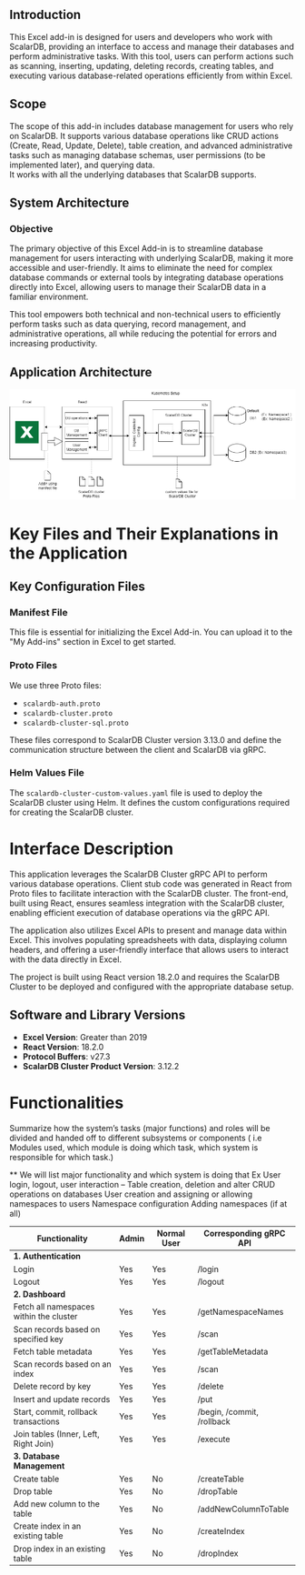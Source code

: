 
## Introduction
This Excel add-in is designed for users and developers who work with ScalarDB, providing an interface to access and manage their databases and perform administrative tasks. With this tool, users can perform actions such as scanning, inserting, updating, deleting records, creating tables, and executing various database-related operations efficiently from within Excel.

## Scope
The scope of this add-in includes database management for users who rely on ScalarDB. It supports various database operations like CRUD actions (Create, Read, Update, Delete), table creation, and advanced administrative tasks such as managing database schemas, user permissions (to be implemented later), and querying data.  
It works with all the underlying databases that ScalarDB supports.

## System Architecture

### Objective
The primary objective of this Excel Add-in is to streamline database management for users interacting with underlying ScalarDB, making it more accessible and user-friendly. It aims to eliminate the need for complex database commands or external tools by integrating database operations directly into Excel, allowing users to manage their ScalarDB data in a familiar environment. 

This tool empowers both technical and non-technical users to efficiently perform tasks such as data querying, record management, and administrative operations, all while reducing the potential for errors and increasing productivity.

## Application Architecture

![System Design Diagram](Docs/System%20Design%20Diagram.drawio.png)

# Key Files and Their Explanations in the Application

## Key Configuration Files

### Manifest File
This file is essential for initializing the Excel Add-in. You can upload it to the "My Add-ins" section in Excel to get started.

### Proto Files
We use three Proto files:
- `scalardb-auth.proto`
- `scalardb-cluster.proto`
- `scalardb-cluster-sql.proto`

These files correspond to ScalarDB Cluster version 3.13.0 and define the communication structure between the client and ScalarDB via gRPC.

### Helm Values File
The `scalardb-cluster-custom-values.yaml` file is used to deploy the ScalarDB cluster using Helm. It defines the custom configurations required for creating the ScalarDB cluster.


# Interface Description

This application leverages the ScalarDB Cluster gRPC API to perform various database operations. Client stub code was generated in React from Proto files to facilitate interaction with the ScalarDB cluster. The front-end, built using React, ensures seamless integration with the ScalarDB cluster, enabling efficient execution of database operations via the gRPC API.

The application also utilizes Excel APIs to present and manage data within Excel. This involves populating spreadsheets with data, displaying column headers, and offering a user-friendly interface that allows users to interact with the data directly in Excel.

The project is built using React version 18.2.0 and requires the ScalarDB Cluster to be deployed and configured with the appropriate database setup.

## Software and Library Versions

- **Excel Version**: Greater than 2019
- **React Version**: 18.2.0
- **Protocol Buffers**: v27.3
- **ScalarDB Cluster Product Version**: 3.12.2

# Functionalities
Summarize how the system’s tasks (major functions) and roles will be divided and handed off to different subsystems or components ( i.e Modules used, which module is doing which task, which system is responsible for which task.)

** We will list major functionality and which system is doing that
Ex
User login, logout, user interaction –
Table creation, deletion and alter
CRUD operations on databases
User creation and assigning or allowing namespaces to users
Namespace configuration 
Adding namespaces (if at all)  


| Functionality                          | Admin | Normal User | Corresponding gRPC API      |
|----------------------------------------|-------|-------------|-----------------------------|
| **1. Authentication**                  |       |             |                             |
| Login                                  | Yes   | Yes         | /login                      |
| Logout                                 | Yes   | Yes         | /logout                     |
| **2. Dashboard**                       |       |             |                             |
| Fetch all namespaces within the cluster| Yes   | Yes         | /getNamespaceNames          |
| Scan records based on specified key    | Yes   | Yes         | /scan                       |
| Fetch table metadata                   | Yes   | Yes         | /getTableMetadata           |
| Scan records based on an index        | Yes   | Yes         | /scan                       |
| Delete record by key                   | Yes   | Yes         | /delete                     |
| Insert and update records               | Yes   | Yes         | /put                        |
| Start, commit, rollback transactions    | Yes   | Yes         | /begin, /commit, /rollback  |
| Join tables (Inner, Left, Right Join)  | Yes   | Yes         | /execute                    |
| **3. Database Management**             |       |             |                             |
| Create table                           | Yes   | No          | /createTable                |
| Drop table                             | Yes   | No          | /dropTable                  |
| Add new column to the table            | Yes   | No          | /addNewColumnToTable        |
| Create index in an existing table      | Yes   | No          | /createIndex                |
| Drop index in an existing table        | Yes   | No          | /dropIndex                  |


